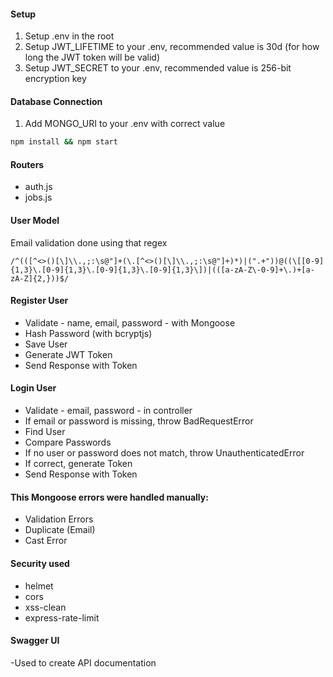 #### Setup

1. Setup .env in the root
2. Setup JWT_LIFETIME to your .env, recommended value is 30d (for how long the JWT token will be valid)
3. Setup JWT_SECRET to your .env, recommended value is 256-bit encryption key

#### Database Connection

1. Add MONGO_URI to your .env with correct value


```bash
npm install && npm start
```



#### Routers

- auth.js
- jobs.js

#### User Model

Email validation done using that regex

```regex
/^(([^<>()[\]\\.,;:\s@"]+(\.[^<>()[\]\\.,;:\s@"]+)*)|(".+"))@((\[[0-9]{1,3}\.[0-9]{1,3}\.[0-9]{1,3}\.[0-9]{1,3}\])|(([a-zA-Z\-0-9]+\.)+[a-zA-Z]{2,}))$/
```

#### Register User

- Validate - name, email, password - with Mongoose
- Hash Password (with bcryptjs)
- Save User
- Generate JWT Token
- Send Response with Token

#### Login User

- Validate - email, password - in controller
- If email or password is missing, throw BadRequestError
- Find User
- Compare Passwords
- If no user or password does not match, throw UnauthenticatedError
- If correct, generate Token
- Send Response with Token

#### This Mongoose errors were handled manually:

- Validation Errors
- Duplicate (Email)
- Cast Error

#### Security used

- helmet
- cors
- xss-clean
- express-rate-limit

#### Swagger UI
-Used to create API documentation


